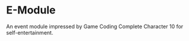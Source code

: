 E-Module
========

An event module impressed by Game Coding Complete Character 10 for self-entertainment.